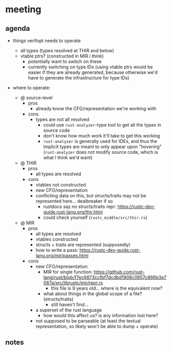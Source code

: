 # meeting

## agenda

- things verifopt needs to operate
    - all types (types resolved at THIR and below)
    - vtable ptrs? (constructed in MIR _i think_)
        - potentially want to switch on these
        - currently switching on type IDs (using vtable ptrs would be easier if
          they are already generated, because otherwise we'd have to generate
          the infrastructure for type IDs)

- where to operate:
    - @ source-level
        - pros
            - already know the CFG/representation we're working with
        - cons
            - types are not all resolved
                - could use `rust-analyzer`-type tool to get all the types in source
                  code
                - don't know how much work it'll take to get this working
                - `rust-analyzer` is generally used for IDEs, and thus the implicit
                  types are meant to only appear upon "hovering" (`rust-analyzer`
                  does not modify source code, which is what I think we'd want)
    - @ THIR
        - pros
            - all types are resolved
        - cons
            - vtables not constructed
            - new CFG/representation
            - conflicting data on this, but structs/traits may not be
              represented here... dealbreaker if so
                - rustdocs say no structs/traits repr:
                  https://rustc-dev-guide.rust-lang.org/thir.html
                - could check yourself (`rustc_middle/src/thir.rs`)
    - @ MIR
        - pros
            - all types are resolved
            - vtables constructed
            - structs + traits are represented (supposedly)
            - how to write a pass: https://rustc-dev-guide.rust-lang.org/mir/passes.html
        - cons
            - new CFG/representation
                - MIR for single function:
                  https://github.com/rust-lang/rust/blob/f7ec6873ccfbf7dcdbd1908c0857c866b3e7087a/src/librustc/mir/repr.rs
                  - this file is 9 years old... where is the equivalent now?
                - what about things in the global scope of a file?
                  (structs/traits)
                  - still haven't find...
            - a superset of the rust language
                - how would this affect us? is any information lost here?
            - not supposed to be parseable (at least the textual representation,
              so likely won't be able to dump + operate)

## notes


